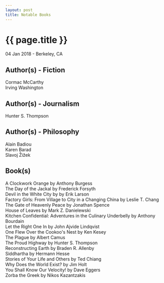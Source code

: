 ```yaml
---
layout: post
title: Notable Books
---
```


{{ page.title }}
================

<p class="meta">04 Jan 2018 - Berkeley, CA</p>

## Author(s) - Fiction
Cormac McCarthy  
Irving Washington

## Author(s) - Journalism
Hunter S. Thompson

## Author(s) - Philosophy
Alain Badiou  
Karen Barad  
Slavoj Žižek

## Book(s)
A Clockwork Orange by Anthony Burgess  
The Day of the Jackal by Frederick Forsyth  
Devil in the White City by by Erik Larson  
Factory Girls: From Village to City in a Changing China by Leslie T. Chang  
The Gate of Heavenly Peace by Jonathan Spence  
House of Leaves by Mark Z. Danielewski  
Kitchen Confidential: Adventures in the Culinary Underbelly by Anthony Bourdain  
Let the Right One In by John Ajvide Lindqvist  
One Flew Over the Cookoo's Nest by Ken Kesey  
The Plague by Albert Camus  
The Proud Highway by Hunter S. Thompson  
Reconstructing Earth by Braden R. Allenby  
Siddhartha by Hermann Hesse  
Stories of Your Life and Others by Ted Chiang  
Why Does the World Exist? by Jim Holt  
You Shall Know Our Velocity! by Dave Eggers  
Zorba the Greek by Nikos Kazantzakis